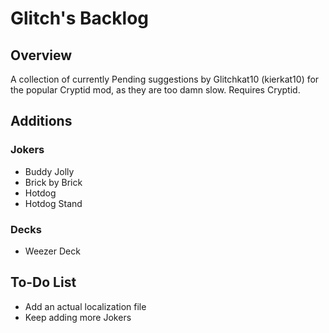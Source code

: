 # Glitch's Backlog
## Overview
A collection of currently Pending suggestions by Glitchkat10 (kierkat10) for the popular Cryptid mod, as they are too damn slow.
Requires Cryptid.
## Additions
### Jokers
- Buddy Jolly
- Brick by Brick
- Hotdog
- Hotdog Stand
### Decks
- Weezer Deck
## To-Do List
- Add an actual localization file
- Keep adding more Jokers
